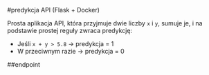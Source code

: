 #predykcja API (Flask + Docker)

Prosta aplikacja API, która przyjmuje dwie liczby `x` i `y`, sumuje je, i na podstawie prostej reguły zwraca predykcję:
- Jeśli `x + y > 5.8` → predykcja = 1
- W przeciwnym razie → predykcja = 0

##endpoint

